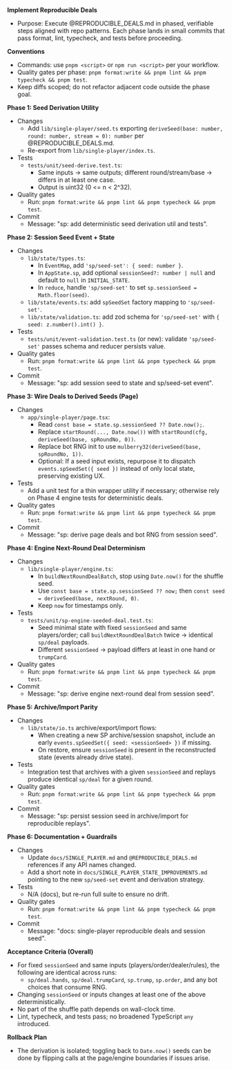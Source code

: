 **Implement Reproducible Deals**

- Purpose: Execute @REPRODUCIBLE_DEALS.md in phased, verifiable steps aligned with repo patterns. Each phase lands in small commits that pass format, lint, typecheck, and tests before proceeding.

**Conventions**

- Commands: use `pnpm <script>` or `npm run <script>` per your workflow.
- Quality gates per phase: `pnpm format:write && pnpm lint && pnpm typecheck && pnpm test`.
- Keep diffs scoped; do not refactor adjacent code outside the phase goal.

**Phase 1: Seed Derivation Utility**

- Changes
  - Add `lib/single-player/seed.ts` exporting `deriveSeed(base: number, round: number, stream = 0): number` per @REPRODUCIBLE_DEALS.md.
  - Re-export from `lib/single-player/index.ts`.
- Tests
  - `tests/unit/seed-derive.test.ts`:
    - Same inputs → same outputs; different round/stream/base → differs in at least one case.
    - Output is uint32 (0 <= n < 2^32).
- Quality gates
  - Run: `pnpm format:write && pnpm lint && pnpm typecheck && pnpm test`.
- Commit
  - Message: "sp: add deterministic seed derivation util and tests".

**Phase 2: Session Seed Event + State**

- Changes
  - `lib/state/types.ts`:
    - In `EventMap`, add `'sp/seed-set': { seed: number }`.
    - In `AppState.sp`, add optional `sessionSeed?: number | null` and default to `null` in `INITIAL_STATE`.
    - In `reduce`, handle `'sp/seed-set'` to set `sp.sessionSeed = Math.floor(seed)`.
  - `lib/state/events.ts`: add `spSeedSet` factory mapping to `'sp/seed-set'`.
  - `lib/state/validation.ts`: add zod schema for `'sp/seed-set'` with `{ seed: z.number().int() }`.
- Tests
  - `tests/unit/event-validation.test.ts` (or new): validate `'sp/seed-set'` passes schema and reducer persists value.
- Quality gates
  - Run: `pnpm format:write && pnpm lint && pnpm typecheck && pnpm test`.
- Commit
  - Message: "sp: add session seed to state and sp/seed-set event".

**Phase 3: Wire Deals to Derived Seeds (Page)**

- Changes
  - `app/single-player/page.tsx`:
    - Read `const base = state.sp.sessionSeed ?? Date.now();`.
    - Replace `startRound(..., Date.now())` with `startRound(cfg, deriveSeed(base, spRoundNo, 0))`.
    - Replace bot RNG init to use `mulberry32(deriveSeed(base, spRoundNo, 1))`.
    - Optional: If a seed input exists, repurpose it to dispatch `events.spSeedSet({ seed })` instead of only local state, preserving existing UX.
- Tests
  - Add a unit test for a thin wrapper utility if necessary; otherwise rely on Phase 4 engine tests for deterministic deals.
- Quality gates
  - Run: `pnpm format:write && pnpm lint && pnpm typecheck && pnpm test`.
- Commit
  - Message: "sp: derive page deals and bot RNG from session seed".

**Phase 4: Engine Next-Round Deal Determinism**

- Changes
  - `lib/single-player/engine.ts`:
    - In `buildNextRoundDealBatch`, stop using `Date.now()` for the shuffle seed.
    - Use `const base = state.sp.sessionSeed ?? now;` then `const seed = deriveSeed(base, nextRound, 0)`.
    - Keep `now` for timestamps only.
- Tests
  - `tests/unit/sp-engine-seeded-deal.test.ts`:
    - Seed minimal state with fixed `sessionSeed` and same players/order; call `buildNextRoundDealBatch` twice → identical `sp/deal` payloads.
    - Different `sessionSeed` → payload differs at least in one hand or `trumpCard`.
- Quality gates
  - Run: `pnpm format:write && pnpm lint && pnpm typecheck && pnpm test`.
- Commit
  - Message: "sp: derive engine next-round deal from session seed".

**Phase 5: Archive/Import Parity**

- Changes
  - `lib/state/io.ts` archive/export/import flows:
    - When creating a new SP archive/session snapshot, include an early `events.spSeedSet({ seed: <sessionSeed> })` if missing.
    - On restore, ensure `sessionSeed` is present in the reconstructed state (events already drive state).
- Tests
  - Integration test that archives with a given `sessionSeed` and replays produce identical `sp/deal` for a given round.
- Quality gates
  - Run: `pnpm format:write && pnpm lint && pnpm typecheck && pnpm test`.
- Commit
  - Message: "sp: persist session seed in archive/import for reproducible replays".

**Phase 6: Documentation + Guardrails**

- Changes
  - Update `docs/SINGLE_PLAYER.md` and `@REPRODUCIBLE_DEALS.md` references if any API names changed.
  - Add a short note in `docs/SINGLE_PLAYER_STATE_IMPROVEMENTS.md` pointing to the new `sp/seed-set` event and derivation strategy.
- Tests
  - N/A (docs), but re-run full suite to ensure no drift.
- Quality gates
  - Run: `pnpm format:write && pnpm lint && pnpm typecheck && pnpm test`.
- Commit
  - Message: "docs: single-player reproducible deals and session seed".

**Acceptance Criteria (Overall)**

- For fixed `sessionSeed` and same inputs (players/order/dealer/rules), the following are identical across runs:
  - `sp/deal.hands`, `sp/deal.trumpCard`, `sp.trump`, `sp.order`, and any bot choices that consume RNG.
- Changing `sessionSeed` or inputs changes at least one of the above deterministically.
- No part of the shuffle path depends on wall-clock time.
- Lint, typecheck, and tests pass; no broadened TypeScript `any` introduced.

**Rollback Plan**

- The derivation is isolated; toggling back to `Date.now()` seeds can be done by flipping calls at the page/engine boundaries if issues arise.
